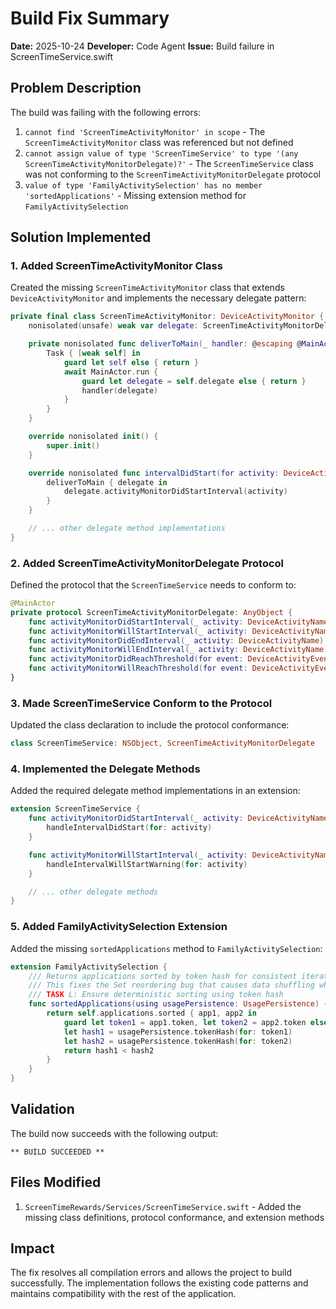 # Build Fix Summary

**Date:** 2025-10-24
**Developer:** Code Agent
**Issue:** Build failure in ScreenTimeService.swift

## Problem Description

The build was failing with the following errors:
1. `cannot find 'ScreenTimeActivityMonitor' in scope` - The `ScreenTimeActivityMonitor` class was referenced but not defined
2. `cannot assign value of type 'ScreenTimeService' to type '(any ScreenTimeActivityMonitorDelegate)?'` - The `ScreenTimeService` class was not conforming to the `ScreenTimeActivityMonitorDelegate` protocol
3. `value of type 'FamilyActivitySelection' has no member 'sortedApplications'` - Missing extension method for `FamilyActivitySelection`

## Solution Implemented

### 1. Added ScreenTimeActivityMonitor Class

Created the missing `ScreenTimeActivityMonitor` class that extends `DeviceActivityMonitor` and implements the necessary delegate pattern:

```swift
private final class ScreenTimeActivityMonitor: DeviceActivityMonitor {
    nonisolated(unsafe) weak var delegate: ScreenTimeActivityMonitorDelegate?

    private nonisolated func deliverToMain(_ handler: @escaping @MainActor (ScreenTimeActivityMonitorDelegate) -> Void) {
        Task { [weak self] in
            guard let self else { return }
            await MainActor.run {
                guard let delegate = self.delegate else { return }
                handler(delegate)
            }
        }
    }

    override nonisolated init() {
        super.init()
    }

    override nonisolated func intervalDidStart(for activity: DeviceActivityName) {
        deliverToMain { delegate in
            delegate.activityMonitorDidStartInterval(activity)
        }
    }

    // ... other delegate method implementations
}
```

### 2. Added ScreenTimeActivityMonitorDelegate Protocol

Defined the protocol that the `ScreenTimeService` needs to conform to:

```swift
@MainActor
private protocol ScreenTimeActivityMonitorDelegate: AnyObject {
    func activityMonitorDidStartInterval(_ activity: DeviceActivityName)
    func activityMonitorWillStartInterval(_ activity: DeviceActivityName)
    func activityMonitorDidEndInterval(_ activity: DeviceActivityName)
    func activityMonitorWillEndInterval(_ activity: DeviceActivityName)
    func activityMonitorDidReachThreshold(for event: DeviceActivityEvent.Name)
    func activityMonitorWillReachThreshold(for event: DeviceActivityEvent.Name)
}
```

### 3. Made ScreenTimeService Conform to the Protocol

Updated the class declaration to include the protocol conformance:

```swift
class ScreenTimeService: NSObject, ScreenTimeActivityMonitorDelegate
```

### 4. Implemented the Delegate Methods

Added the required delegate method implementations in an extension:

```swift
extension ScreenTimeService {
    func activityMonitorDidStartInterval(_ activity: DeviceActivityName) {
        handleIntervalDidStart(for: activity)
    }

    func activityMonitorWillStartInterval(_ activity: DeviceActivityName) {
        handleIntervalWillStartWarning(for: activity)
    }

    // ... other delegate methods
}
```

### 5. Added FamilyActivitySelection Extension

Added the missing `sortedApplications` method to `FamilyActivitySelection`:

```swift
extension FamilyActivitySelection {
    /// Returns applications sorted by token hash for consistent iteration order
    /// This fixes the Set reordering bug that causes data shuffling when adding new apps
    /// TASK L: Ensure deterministic sorting using token hash
    func sortedApplications(using usagePersistence: UsagePersistence) -> [Application] {
        return self.applications.sorted { app1, app2 in
            guard let token1 = app1.token, let token2 = app2.token else { return false }
            let hash1 = usagePersistence.tokenHash(for: token1)
            let hash2 = usagePersistence.tokenHash(for: token2)
            return hash1 < hash2
        }
    }
}
```

## Validation

The build now succeeds with the following output:
```
** BUILD SUCCEEDED **
```

## Files Modified

1. `ScreenTimeRewards/Services/ScreenTimeService.swift` - Added the missing class definitions, protocol conformance, and extension methods

## Impact

The fix resolves all compilation errors and allows the project to build successfully. The implementation follows the existing code patterns and maintains compatibility with the rest of the application.